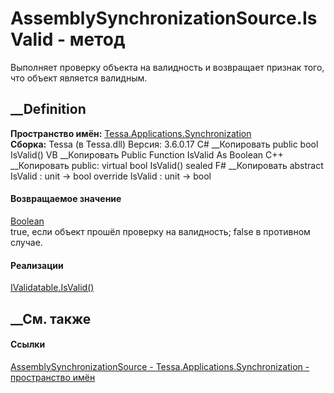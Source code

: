 # AssemblySynchronizationSource.IsValid - метод
Выполняет проверку объекта на валидность и возвращает признак того, что объект
является валидным.
##  __Definition
 **Пространство имён:**
[Tessa.Applications.Synchronization](N_Tessa_Applications_Synchronization.htm)  
 **Сборка:** Tessa (в Tessa.dll) Версия: 3.6.0.17
C# __Копировать
     public bool IsValid()
VB __Копировать
     Public Function IsValid As Boolean
C++ __Копировать
     public:
    virtual bool IsValid() sealed
F# __Копировать
     abstract IsValid : unit -> bool 
    override IsValid : unit -> bool 
#### Возвращаемое значение
[Boolean](https://learn.microsoft.com/dotnet/api/system.boolean)  
true, если объект прошёл проверку на валидность; false в противном случае.
#### Реализации
[IValidatable.IsValid()](M_Tessa_Platform_Validation_IValidatable_IsValid.htm)  
##  __См. также
#### Ссылки
[AssemblySynchronizationSource -
](T_Tessa_Applications_Synchronization_AssemblySynchronizationSource.htm)
[Tessa.Applications.Synchronization - пространство
имён](N_Tessa_Applications_Synchronization.htm)
